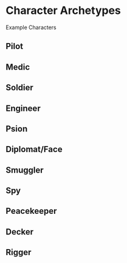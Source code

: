 # Character Archetypes

Example Characters

## Pilot

## Medic

## Soldier

## Engineer

## Psion

## Diplomat/Face

## Smuggler

## Spy 

## Peacekeeper

## Decker

## Rigger